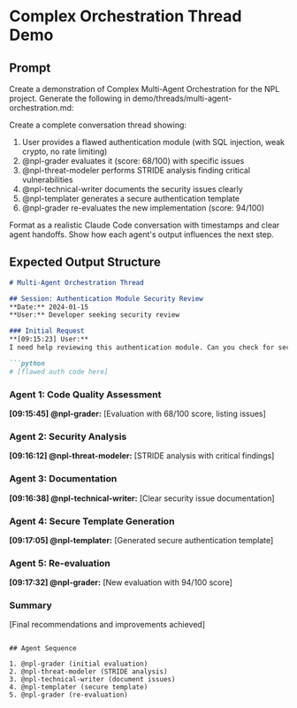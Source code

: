 # Complex Orchestration Thread Demo

## Prompt

Create a demonstration of Complex Multi-Agent Orchestration for the NPL project. Generate the following in demo/threads/multi-agent-orchestration.md:

Create a complete conversation thread showing:
1. User provides a flawed authentication module (with SQL injection, weak crypto, no rate limiting)
2. @npl-grader evaluates it (score: 68/100) with specific issues
3. @npl-threat-modeler performs STRIDE analysis finding critical vulnerabilities
4. @npl-technical-writer documents the security issues clearly
5. @npl-templater generates a secure authentication template
6. @npl-grader re-evaluates the new implementation (score: 94/100)

Format as a realistic Claude Code conversation with timestamps and clear agent handoffs. Show how each agent's output influences the next step.

## Expected Output Structure

```markdown
# Multi-Agent Orchestration Thread

## Session: Authentication Module Security Review
**Date:** 2024-01-15
**User:** Developer seeking security review

### Initial Request
**[09:15:23] User:**
I need help reviewing this authentication module. Can you check for security issues?

```python
# [flawed auth code here]
```

### Agent 1: Code Quality Assessment
**[09:15:45] @npl-grader:**
[Evaluation with 68/100 score, listing issues]

### Agent 2: Security Analysis
**[09:16:12] @npl-threat-modeler:**
[STRIDE analysis with critical findings]

### Agent 3: Documentation
**[09:16:38] @npl-technical-writer:**
[Clear security issue documentation]

### Agent 4: Secure Template Generation
**[09:17:05] @npl-templater:**
[Generated secure authentication template]

### Agent 5: Re-evaluation
**[09:17:32] @npl-grader:**
[New evaluation with 94/100 score]

### Summary
[Final recommendations and improvements achieved]
```

## Agent Sequence

1. @npl-grader (initial evaluation)
2. @npl-threat-modeler (STRIDE analysis)
3. @npl-technical-writer (document issues)
4. @npl-templater (secure template)
5. @npl-grader (re-evaluation)